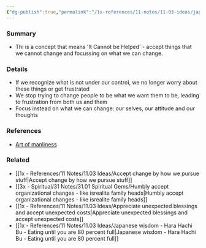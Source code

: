 ```yaml
---
{"dg-publish":true,"permalink":"/1x-references/11-notes/11-03-ideas/japanese-wisdom-shikata-ga-nai-accepting-what-you-cannot-change/","title":"Japanese wisdom - Shikata Ga Nai - Accepting what you cannot change"}
---
```



### Summary
- Thi is a concept that means 'It Cannot be Helped' - accept things that we cannot change and focussing on what we can change.

### Details
- If we recognize what is not under our control, we no longer worry about these things or get frustrated
- We stop trying to change people to be what we want them to be, leading to frustration from both us and them
- Focus instead on what we can change: our selves, our attitude and our thoughts

### References
- [Art of manliness](https://www.artofmanliness.com/character/advice/7-japanese-concepts-that-can-improve-your-life/)

### Related
- [[1x - References/11 Notes/11.03 Ideas/Accept change by how we pursue stuff\|Accept change by how we pursue stuff]]
- [[3x - Spiritual/31 Notes/31.01 Spiritual Gems/Humbly accept organizational changes - like isrealite family heads\|Humbly accept organizational changes - like isrealite family heads]]
- [[1x - References/11 Notes/11.03 Ideas/Appreciate unexpected blessings and accept unexpected costs\|Appreciate unexpected blessings and accept unexpected costs]]
- [[1x - References/11 Notes/11.03 Ideas/Japanese wisdom - Hara Hachi Bu - Eating until you are 80 percent full\|Japanese wisdom - Hara Hachi Bu - Eating until you are 80 percent full]]